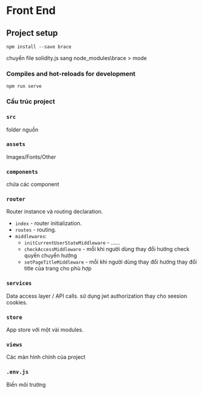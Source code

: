 # Front End

## Project setup
```
npm install --save brace
```
chuyển file solidity.js sang node_modules\brace > mode

### Compiles and hot-reloads for development
```
npm run serve
```
### Cấu trúc project

### `src`
folder nguồn

### `assets`
Images/Fonts/Other

### `components`
chứa các component

### `router`
Router instance và routing declaration.
- `index` - router initialization.
- `routes` - routing.
- `middlewares`:
  - `initCurrentUserStateMiddleware` - ......
  - `checkAccessMiddleware` - mỗi khi người dùng thay đổi hướng check quyền chuyển hướng
  - `setPageTitleMiddleware` - mỗi khi người dùng thay đổi hướng thay đổi title của trang cho phù hợp

### `services`
Data access layer / API calls.
sử dụng jwt authorization thay cho seesion cookies.

### `store`
App store với một vài modules.

### `views`
Các màn hình chính của project

### `.env.js`
Biến môi trường
